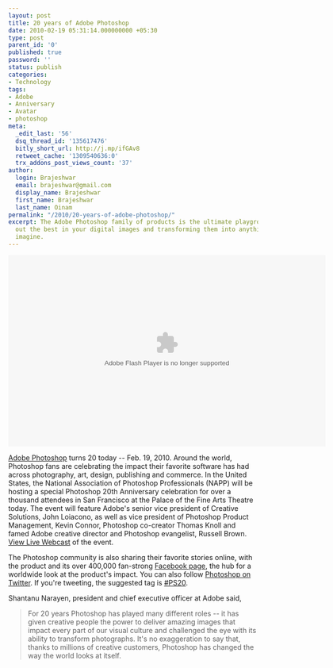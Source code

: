 ```yaml
---
layout: post
title: 20 years of Adobe Photoshop
date: 2010-02-19 05:31:14.000000000 +05:30
type: post
parent_id: '0'
published: true
password: ''
status: publish
categories:
- Technology
tags:
- Adobe
- Anniversary
- Avatar
- photoshop
meta:
  _edit_last: '56'
  dsq_thread_id: '135617476'
  bitly_short_url: http://j.mp/ifGAv8
  retweet_cache: '1309540636:0'
  trx_addons_post_views_count: '37'
author:
  login: Brajeshwar
  email: brajeshwar@gmail.com
  display_name: Brajeshwar
  first_name: Brajeshwar
  last_name: Oinam
permalink: "/2010/20-years-of-adobe-photoshop/"
excerpt: The Adobe Photoshop family of products is the ultimate playground for bringing
  out the best in your digital images and transforming them into anything you can
  imagine.
---
```

<p><object width="640" height="386"><param name="movie" value="http://images.tv.adobe.com/swf/player.swf" /><param name="allowFullScreen" value="true" /><param name="allowscriptaccess" value="always" /><param name="FlashVars" value="fileID=5207&context=356&embeded=true&environment=production" /><embed src="http://images.tv.adobe.com/swf/player.swf" flashvars="fileID=5207&context=356&embeded=true&environment=production" type="application/x-shockwave-flash" allowscriptaccess="always" allowfullscreen="true" width="640" height="386"></embed></object></p>

<p><a href="http://www.adobe.com/go/photoshop/">Adobe Photoshop</a> turns 20 today -- Feb. 19, 2010. Around the world, Photoshop fans are celebrating the impact their favorite software has had across photography, art, design, publishing and commerce. In the United States, the National Association of Photoshop Professionals (NAPP) will be hosting a special Photoshop 20th Anniversary celebration for over a thousand attendees in San Francisco at the Palace of the Fine Arts Theatre today. The event will feature Adobe's senior vice president of Creative Solutions, John Loiacono, as well as vice president of Photoshop Product Management, Kevin Connor, Photoshop co-creator Thomas Knoll and famed Adobe creative director and Photoshop evangelist, Russell Brown. <a href="http://www.photoshopuser.com/photoshop20th">View Live Webcast</a> of the event.</p>
<p>The Photoshop community is also sharing their favorite stories online, with the product and its over 400,000 fan-strong <a href="http://www.facebook.com/Photoshop">Facebook page</a>, the hub for a worldwide look at the product's impact. You can also follow <a href="http://twitter.com/photoshop">Photoshop on Twitter</a>. If you're tweeting, the suggested tag is <a href="http://search.twitter.com/search?q=%23PS20">#PS20</a>.</p>
<p>Shantanu Narayen, president and chief executive officer at Adobe said,</p>
<blockquote><p>For 20 years Photoshop has played many different roles -- it has given creative people the power to deliver amazing images that impact every part of our visual culture and challenged the eye with its ability to transform photographs. It's no exaggeration to say that, thanks to millions of creative customers, Photoshop has changed the way the world looks at itself.</p></blockquote>
